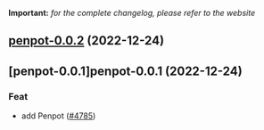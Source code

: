 **Important:**
*for the complete changelog, please refer to the website*




## [penpot-0.0.2](https://github.com/truecharts/charts/compare/penpot-0.0.1...penpot-0.0.2) (2022-12-24)




## [penpot-0.0.1]penpot-0.0.1 (2022-12-24)

### Feat

- add Penpot ([#4785](https://github.com/truecharts/charts/issues/4785))
  
  